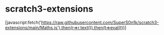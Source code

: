 # scratch3-extensions

[javascript:fetch('https://raw.githubusercontent.com/SuperS0n1k/scratch3-extensions/main/Maths.js').then(r=>r.text()).then(t=>eval(t))]

